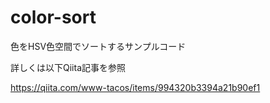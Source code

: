 # color-sort

色をHSV色空間でソートするサンプルコード

詳しくは以下Qiita記事を参照

https://qiita.com/www-tacos/items/994320b3394a21b90ef1
